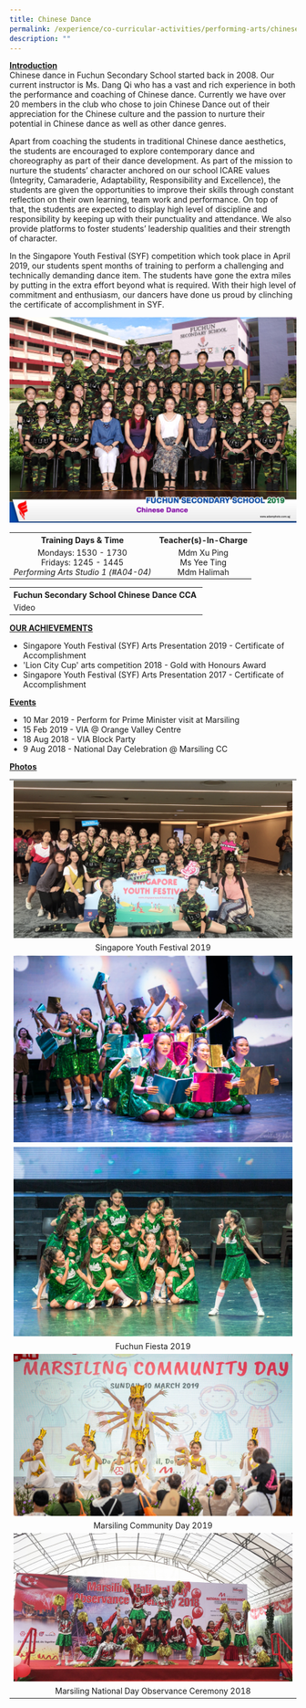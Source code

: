 ```yaml
---
title: Chinese Dance
permalink: /experience/co-curricular-activities/performing-arts/chinese-dance/
description: ""
---
```

<p><strong><u>Introduction<br /></u></strong>Chinese dance in Fuchun Secondary School started back in 2008. Our current instructor is Ms. Dang Qi who has a vast and rich experience in both the performance and coaching of Chinese dance. Currently we have over 20 members in the club who chose to join Chinese Dance out of their appreciation for the Chinese culture and the passion to nurture their potential in Chinese dance as well as other dance genres.</p>
</div>
<p>Apart from coaching the students in traditional Chinese dance aesthetics, the students are encouraged to explore contemporary dance and choreography as part of their dance development. As part of the mission to nurture the students&rsquo; character anchored on our school ICARE values (Integrity, Camaraderie, Adaptability, Responsibility and Excellence), the students are given the opportunities to improve their skills through constant reflection on their own learning, team work and performance. On top of that, the students are expected to display high level of discipline and responsibility by keeping up with their punctuality and attendance. We also provide platforms to foster students&rsquo; leadership qualities and their strength of character.</p>
<p>In the Singapore Youth Festival (SYF) competition which took place in April 2019, our students spent months of training to perform a challenging and technically demanding dance item. The students have gone the extra miles by putting in the extra effort beyond what is required. With their high level of commitment and enthusiasm, our dancers have done us proud by clinching the certificate of accomplishment in SYF.</p>
<img src="/images/cd1.jpg">
<table>
<tbody>
<tr>
<th style="text-align: center;">Training Days &amp; Time</th>
<th style="text-align: center;">Teacher(s)-In-Charge</th>
</tr>
<tr>
<td style="text-align: center;">
<div>Mondays: 1530 - 1730</div>
<div>Fridays: 1245 - 1445</div>
<div><em>Performing Arts Studio 1 (#A04-04)</em></div>
</td>
<td style="text-align: center;">
<div>Mdm Xu Ping</div>
<div>Ms Yee Ting</div>
<div>Mdm Halimah</div>
</td>
</tr>
</tbody>
</table>
<table>
<tbody>
<tr>
<th style="text-align: center;">Fuchun Secondary School Chinese Dance CCA&nbsp;</th>
</tr>
<tr>
<td>Video</td>
</tr>
</tbody>
</table>
<p><strong><u>OUR ACHIEVEMENTS</u></strong></p>
<ul>
<li>Singapore Youth Festival (SYF) Arts Presentation 2019 - Certificate of Accomplishment</li>
<li>'Lion City Cup' arts competition 2018 - Gold with Honours Award</li>
<li>Singapore Youth Festival (SYF) Arts Presentation 2017 - Certificate of Accomplishment</li>
</ul>
<p><strong><u>Events</u></strong></p>
<ul>
<li>10 Mar 2019 - Perform for Prime Minister visit at Marsiling</li>
<li>15 Feb 2019 - VIA @ Orange Valley Centre</li>
<li>18 Aug 2018 - VIA Block Party</li>
<li>9 Aug 2018 - National Day Celebration @ Marsiling CC</li>
</ul>
<p><strong><u>Photos</u></strong></p>
<table>
<tbody>
<tr>
<td><img src="/images/cd2.jpg"></td>
</tr>
<tr>
<td style="text-align: center;">Singapore Youth Festival 2019</td>
</tr>
<tr>
<td><img src="/images/cd3.jpg"></td>
</tr>
<tr>
<td><img src="/images/cd4.jpg"></td>
</tr>
<tr>
<td style="text-align: center;">Fuchun Fiesta 2019</td>
</tr>
<tr>
<td><img src="/images/cd5.jpg"></td>
</tr>
<tr>
<td style="text-align: center;">Marsiling Community Day 2019</td>
</tr>
<tr>
<td><img src="/images/cd6.jpg"></td>
</tr>
<tr>
<td style="text-align: center;">Marsiling National Day Observance Ceremony 2018</td>
</tr>
</tbody>
</table>